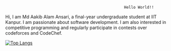                                                         Hello World!!
Hi, I am Md Aakib Alam Ansari, a final-year undergraduate student at IIT Kanpur. I am passionate about software development. I am also interested in competitive programming and regularly participate in contests over codeforces and CodeChef.

[![Top Langs](https://github-readme-stats.vercel.app/api/top-langs/?username=AakibAlam&layout=donut)](https://github.com/anuraghazra/github-readme-stats)
